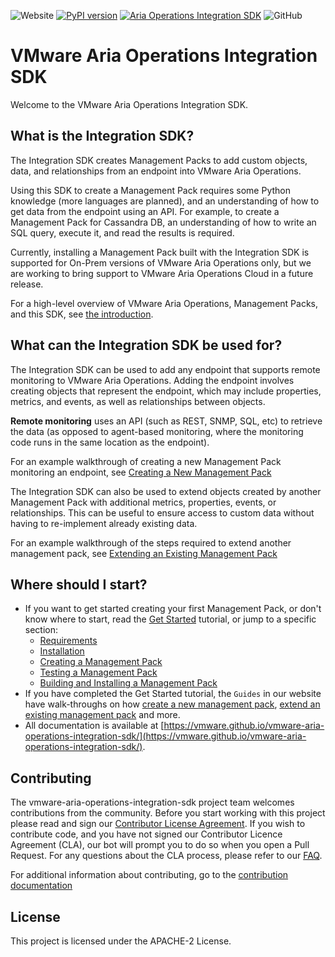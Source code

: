 ![Website](https://img.shields.io/website?down_color=red&down_message=offline&up_color=green&up_message=online&url=https%3A%2F%2Fvmware.github.io%2Fvmware-aria-operations-integration-sdk%2F)
[![PyPI version](https://badge.fury.io/py/vmware_aria_operations_integration_sdk.svg)](https://badge.fury.io/py/vmware_aria_operations_integration_sdk)
[![Aria Operations Integration SDK](https://github.com/vmware/vmware-aria-operations-integration-sdk/actions/workflows/aria-operations-integration-sdk.yaml/badge.svg)](https://github.com/vmware/vmware-aria-operations-integration-sdk/actions/workflows/aria-operations-integration-sdk.yaml)
![GitHub](https://img.shields.io/github/license/vmware/vmware-aria-operations-integration-sdk?style=plastic)

VMware Aria Operations Integration SDK
=====================

Welcome to the VMware Aria Operations Integration SDK.

## What is the Integration SDK?

The Integration SDK creates Management Packs to add custom objects, data, and
relationships from an endpoint into VMware Aria Operations.

Using this SDK to create a Management Pack requires some Python
knowledge (more languages are planned), and an understanding of how to get
data from the endpoint using an API. For example, to create a Management Pack for
Cassandra DB, an understanding of how to write an SQL query, execute it, and read the
results is required.

Currently, installing a Management Pack built with the Integration SDK is supported for
On-Prem versions of VMware Aria Operations only, but we are working to bring support to
VMware Aria Operations Cloud in a future release.

For a high-level overview of VMware Aria Operations, Management Packs, and this SDK,
see [the introduction](https://vmware.github.io/vmware-aria-operations-integration-sdk/introduction/).

## What can the Integration SDK be used for?
The Integration SDK can be used to add any endpoint that supports remote monitoring to
VMware Aria Operations. Adding the endpoint involves creating objects that
represent the endpoint, which may include properties, metrics, and events, as well as
relationships between objects.

**Remote monitoring** uses an API (such as REST, SNMP, SQL, etc) to retrieve the data (as
opposed to agent-based monitoring, where the monitoring code runs in the same location
as the endpoint).

For an example walkthrough of creating a new Management Pack monitoring an endpoint, see
[Creating a New Management Pack](https://vmware.github.io/vmware-aria-operations-integration-sdk/guides/creating_a_new_management_pack/)

The Integration SDK can also be used to extend objects created by another Management
Pack with additional metrics, properties, events, or relationships. This can be useful
to ensure access to custom data without having to re-implement already existing data.

For an example walkthrough of the steps required to extend another management pack, see
[Extending an Existing Management Pack](https://vmware.github.io/vmware-aria-operations-integration-sdk/guides/extending_an_existing_management_pack/)

## Where should I start?
* If you want to get started creating your first Management Pack, or don't know where to start, read the [Get Started](https://vmware.github.io/vmware-aria-operations-integration-sdk/get_started/) tutorial, or jump to a specific section:
    * [Requirements](https://vmware.github.io/vmware-aria-operations-integration-sdk/get_started/#requirements)
    * [Installation](https://vmware.github.io/vmware-aria-operations-integration-sdk/get_started/#installation)
    * [Creating a Management Pack](https://vmware.github.io/vmware-aria-operations-integration-sdk/get_started/#creating-a-management-pack)
    * [Testing a Management Pack](https://vmware.github.io/vmware-aria-operations-integration-sdk/get_started/#testing-a-management-pack)
    * [Building and Installing a Management Pack](#https://vmware.github.io/vmware-aria-operations-integration-sdk/get_started/building-and-installing-a-management-pack)
* If you have completed the Get Started tutorial, the `Guides` in our website have walk-throughs on how [create a new management pack](https://vmware.github.io/vmware-aria-operations-integration-sdk/guides/creating_a_new_management_pack/), [extend an existing management pack](https://vmware.github.io/vmware-aria-operations-integration-sdk/guides/extending_an_existing_management_pack/) and more.
* All documentation is available at [https://vmware.github.io/vmware-aria-operations-integration-sdk/](https://vmware.github.io/vmware-aria-operations-integration-sdk/).
## Contributing

The vmware-aria-operations-integration-sdk project team welcomes contributions from the community. Before you start
working with this project please read and sign our [Contributor License Agreement](https://cla.vmware.com/cla/1/preview).
If you wish to contribute code, and you have not signed our Contributor Licence Agreement (CLA), our bot will prompt you
to do so when you open a Pull Request. For any questions about the CLA process, please refer to our
[FAQ](https://cla.vmware.com/faq).

For additional information about contributing, go to the [contribution documentation](contributrion/README.md)

## License

This project is licensed under the APACHE-2 License.
